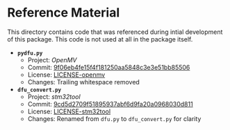 # Reference Material

This directory contains code that was referenced during intial development
of this package. This code is not used at all in the package itself.

- __`pydfu.py`__
  - Project: _OpenMV_
  - Commit: [9f06eb4fe15f4f181250aa5848c3e3e51bb85506](https://github.com/openmv/openmv/blob/9f06eb4fe15f4f181250aa5848c3e3e51bb85506/tools/pydfu.py)
  - License: [LICENSE-openmv](LICENSE-openmv)
  - Changes: Trailing whitespace removed
- __`dfu_convert.py`__
  - Project: _stm32tool_
  - Commit: [9cd5d2709f51895937abf6d9fa20a0968030d811](https://github.com/kabirz/stm32tool/blob/9cd5d2709f51895937abf6d9fa20a0968030d811/stm32tool/entry/dfu.py)
  - License: [LICENSE-stm32tool](LICENSE-stm32tool)
  - Changes: Renamed from `dfu.py` to `dfu_convert.py` for clarity
